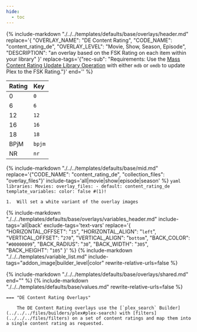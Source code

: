 ```yaml
---
hide:
  - toc
---
```

{%
    include-markdown "./../../templates/defaults/base/overlays/header.md"
    replace='{
        "OVERLAY_NAME": "DE Content Rating", 
        "CODE_NAME": "content_rating_de",
        "OVERLAY_LEVEL": "Movie, Show, Season, Episode",
        "DESCRIPTION": "an overlay based on the FSK Rating on each item within your library"
    }'
    replace-tags='{"rec-sub": "Requirements: Use the [Mass Content Rating Update Library Operation](../../config/operations.md#mass-content-rating-update) with either `mdb` or `omdb` to update Plex to the FSK Rating."}'
    end='<!--table-before-->'
%}

| Rating | Key    |
|:-------|:-------|
| 0      | `0`    |
| 6      | `6`    |
| 12     | `12`   |
| 16     | `16`   |
| 18     | `18`   |
| BPjM   | `bpjm` |
| NR     | `nr`   |

{% 
    include-markdown "./../../templates/defaults/base/mid.md" 
    replace='{"CODE_NAME": "content_rating_de", "collection_files": "overlay_files"}' 
    include-tags='all|movie|show|episode|season' 
%}
    ```yaml
    libraries:
      Movies:
        overlay_files:
          - default: content_rating_de
            template_variables:
              color: false #(1)!
    ```

    1.  Will set a white variant of the overlay images

{% 
    include-markdown "./../../templates/defaults/base/overlays/variables_header.md"
    include-tags='all|back'
    exclude-tags='text-vars'
    replace='{
        "HORIZONTAL_OFFSET": "`15`",
        "HORIZONTAL_ALIGN": "`left`",
        "VERTICAL_OFFSET": "`270`",
        "VERTICAL_ALIGN": "`bottom`",
        "BACK_COLOR": "`#00000099`",
        "BACK_RADIUS": "`30`",
        "BACK_WIDTH": "`305`",
        "BACK_HEIGHT": "`105`"
    }'
%}
    {%
        include-markdown "./../../templates/variable_list.md"
        include-tags="addon_image|builder_level|color"
        rewrite-relative-urls=false
    %}

{% include-markdown "./../../templates/defaults/base/overlays/shared.md" end="<!--text-variables-->" %}
{% include-markdown "./../../templates/defaults/base/values.md" rewrite-relative-urls=false %}

    === "DE Content Rating Overlays"
    
        The DE Content Rating overlays use the [`plex_search` Builder](../../../files/builders/plex#plex-search) with [filters](../../../files/filters) on a set of content ratings and map them into a single content rating as requested.
